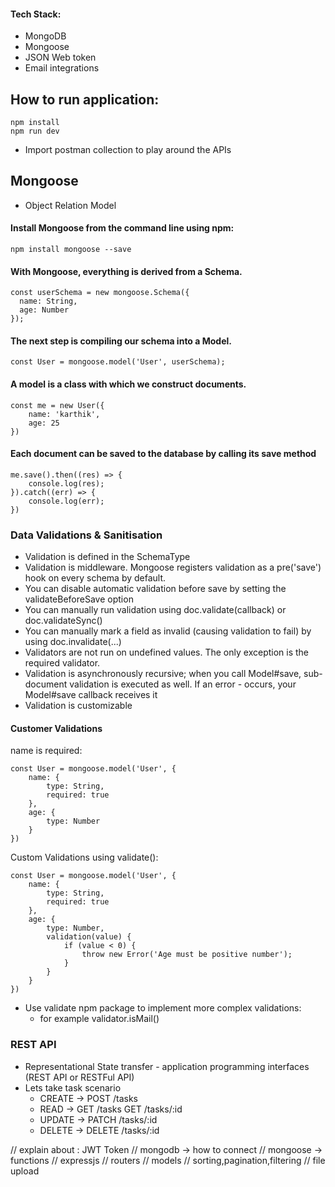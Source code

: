 #### Tech Stack:
- MongoDB
- Mongoose
- JSON Web token
- Email integrations
 
## How to run application:
```
npm install
npm run dev
```
- Import postman collection to play around the APIs 

## Mongoose
- Object Relation Model

#### Install Mongoose from the command line using npm:
```
npm install mongoose --save
```
####  With Mongoose, everything is derived from a Schema.
```
const userSchema = new mongoose.Schema({
  name: String,
  age: Number
});
```

#### The next step is compiling our schema into a Model.
```
const User = mongoose.model('User', userSchema);
```

#### A model is a class with which we construct documents. 
```
const me = new User({
    name: 'karthik',
    age: 25
})
```

#### Each document can be saved to the database by calling its save method
```
me.save().then((res) => {
    console.log(res);
}).catch((err) => {
    console.log(err);
})
```

### Data Validations & Sanitisation

- Validation is defined in the SchemaType
- Validation is middleware. Mongoose registers validation as a pre('save') hook on every schema by default.
- You can disable automatic validation before save by setting the validateBeforeSave option
- You can manually run validation using doc.validate(callback) or doc.validateSync()
- You can manually mark a field as invalid (causing validation to fail) by using doc.invalidate(...)
- Validators are not run on undefined values. The only exception is the required validator.
- Validation is asynchronously recursive; when you call Model#save, sub-document validation is executed as well. If an error - occurs, your Model#save callback receives it
- Validation is customizable

#### Customer Validations 

name is required:
```
const User = mongoose.model('User', {
    name: {
        type: String,
        required: true
    },
    age: {
        type: Number
    }
})
```

Custom Validations using validate():

```
const User = mongoose.model('User', {
    name: {
        type: String,
        required: true
    },
    age: {
        type: Number,
        validation(value) {
            if (value < 0) {
                throw new Error('Age must be positive number');
            }
        }
    }
})
```

- Use validate npm package to implement more complex validations:   
    - for example validator.isMail()



### REST API
- Representational State transfer - application  programming interfaces (REST API or RESTFul API)
- Lets take task scenario
    - CREATE -> POST /tasks
    - READ ->   GET /tasks
                GET /tasks/:id
    - UPDATE -> PATCH /tasks/:id
    - DELETE -> DELETE /tasks/:id 


// explain about : JWT Token
// mongodb -> how to connect
// mongoose -> functions
// expressjs
// routers
// models
// sorting,pagination,filtering
// file upload
